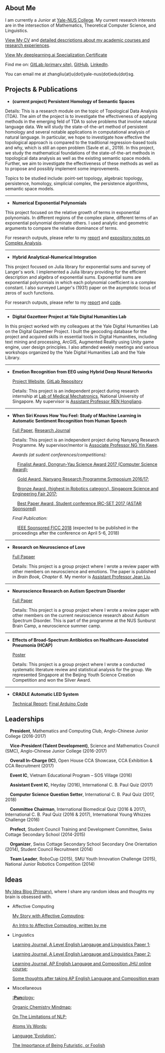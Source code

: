## About Me

I am currently a Junior at [Yale-NUS College](https://www.yale-nus.edu.sg). My current research interests are in the intersection of Mathematics, Theoretical Computer Science, and Linguistics. 

[View My CV](https://github.com/zhangliu6/pdfs/blob/master/Liu%20Zhang%20-%20CV.pdf) and [detailed descriptions about my academic courses and research experiences](https://github.com/zhangliu6/pdfs/blob/master/A%20Complete%20List%20of%20Academic%20and%20Research%20Experiences.pdf). 

[View My deeplearning.ai Specialization Certificate](https://www.coursera.org/account/accomplishments/specialization/3PAXFXZG7WAZ)

Find me on: [GitLab (primary site)](https://gitlab.com/Liu6), [GitHub](https://github.com/zhangliu6), [LinkedIn](https://www.linkedin.com/in/liu-zhang-384a85132/).

You can email me at zhangliu(at)u(dot)yale-nus(dot)edu(dot)sg.

## Projects & Publications

* **(current project) Persistent Homology of Semantic Spaces**

Details: This is a research module on the topic of Topological Data Analysis (TDA). The aim of the project is to investigate the effectiveness of applying methods in the emerging feld of TDA to solve problems that involve natural language data. We will study the state-of-the-art method of persistent homology and several notable applications in computational analysis of natural language. In particular, we hope to investigate how effective the topological approach is compared to the traditional regression-based tools and why, which is still an open problem (Savle et al., 2019). In this project, we study the mathematical foundations of the state-of-the-art methods in topological data analysis as well as the existing semantic space models. Further, we aim to investigate the effectiveness of these methods as well as to propose and possibly implement some improvements.
  
Topics to be studied include: point-set topology, algebraic topology, persistence, homology, simplicial complex, the persistence algorithms, semantic space models.

***
  
* **Numerical Exponential Polynomials**

This project focused on the relative growth of terms in exponential polynomials. In different regions of the complex plane, different terms of an exponential polynomial dominate others. I used analytic and geometric arguments to compare the relative dominance of terms.

For research outputs, please refer to my [report](https://github.com/zhangliu6/pdfs/blob/master/rank-terms-liu.pdf) and [expository notes on Complex Analysis](https://github.com/zhangliu6/pdfs/blob/master/notes-on-complex-analysis-liu.pdf).

***

* **Hybrid Analytical-Numerical Integration**

This project focused on Julia library for exponential sums and survey of Langer's work. I implemented a Julia library providing for the efficient description and algebra of exponential sums. Exponential sums are exponential polynomials in which each polynomial coefficient is a complex constant. I also surveyed Langer's (1931) paper on the asymptotic locus of zeros of such functions.

For research outputs, please refer to my [report](https://www.unifiedtransformlab.com/outputs.html#Zha2019a) and [code](https://www.unifiedtransformlab.com/outputs.html#Zha2019b).

***

* **Digital Gazetteer Project at Yale Digital Humanities Lab**

In this project worked with my colleagues at the Yale Digital Humanities Lab on the Digital Gazetteer Project. I built the geocoding database for the project and acquired skills in essential tools in Digital Humanities, including text mining and processing, ArcGIS, Augmented Reality using Unity game engine, user design principles. I also attended weekly meetings and various workshops organized by the Yale Digital Humanities Lab and the Yale Library.

*** 

* **Emotion Recognition from EEG using Hybrid Deep Neural Networks**

  [Project Website](https://sites.google.com/view/liu-zhang/home), [GitLab Repository](https://gitlab.com/mobarakol.islam/Zhang_Liu.git)

  Details: This project is an independent project during research internship at [Lab of Medical Mechatronics](http://bioeng.nus.edu.sg/mm/), National University of Singapore. My supervisor is [Assistant Professor REN Hongliang](http://www.bioeng.nus.edu.sg/people/PI/REN/).

***

* **When Siri Knows How You Feel: Study of Machine Learning in Automatic Sentiment Recognition from Human Speech**

  [Full Paper](https://github.com/zhangliu6/pdfs/blob/master/FICC%202018_Camera%20Ready%20Version_FINAL.pdf), [Research Journal](https://github.com/zhangliu6/pdfs/blob/master/Research%20Journal.pdf)

  Details: This project is an independent project during Nanyang Research Programme. My supervisor/mentor is [Associate Professor NG Yin Kwee](http://research.ntu.edu.sg/expertise/academicprofile/Pages/StaffProfile.aspx?ST_EMAILID=MYKNG).

  *Awards (at sudent conferences/competitions):*
  
   &nbsp;&nbsp;&nbsp;&nbsp;[Finalist Award, Dongrun-Yau Science Award 2017 (Computer Science Award)](http://www.yau-awards.science/?page_id=3630#pll_switcher);
      
   &nbsp;&nbsp;&nbsp;&nbsp;[Gold Award, Nanyang Research Programme Symposium 2016/17](http://www.ntu.edu.sg/TalentOutreach/NRP/Pages/index.aspx); 
      
   &nbsp;&nbsp;&nbsp;&nbsp;[Bronze Award, (highest in Robotics category), Singapore Science and Engineering Fair 2017](http://www.science.edu.sg/events/Pages/SSEFAwardWinners2017.aspx);
    
   &nbsp;&nbsp;&nbsp;&nbsp;[Best Paper Award, Student conference IRC-SET 2017 (ASTAR Sponsored)](http://ircset.org/main/conference-2017/)

  *Final Publication:*

   &nbsp;&nbsp;&nbsp;&nbsp;[IEEE Sponsored FICC 2018](http://saiconference.com/FICC2018/Agenda) (expected to be published in the proceedings after the conference on April 5-6, 2018)

***

* **Research on Neuroscience of Love**

    [Full Papaer](https://github.com/zhangliu6/pdfs/blob/master/Neuroscience%20of%20Love_ACJC_Finalised.pdf)

    Details: This project is a group project where I wrote a review paper with other members on neuroscience and emotions. The paper is published in *Brain Book, Chapter 6*. My mentor is [Assistant Professor Jean Liu](https://www.yale-nus.edu.sg/about/faculty/jean-liu/).

***

* **Neuroscience Research on Autism Spectrum Disorder**

    [Full Paper](https://github.com/zhangliu6/pdfs/blob/master/Autism%20Spectrum%20Disorder_ACJC_STEP-NUS%20Sunburnst%20Camp%202017.pdf)

    Details: This project is a group project where I wrote a review paper with other members on the current neuroscience research about Autism Spectrum Disorder. This is part of the programme at the NUS Sunburst Brain Camp, a neuroscience summer camp. 

***

* **Effects of Broad-Spectrum Antibiotics on Healthcare-Associated Pneumonia (HCAP)**

    [Poster](https://github.com/zhangliu6/pdfs/blob/master/Pneumonia%20poster%20FINAL.pdf)

    Details: This project is a group project where I wrote a conducted systematic literature review and statistical analysis for the group. We represented Singapore at the Beijing Youth Science Creation Competition and won the Silver Award.

***


* **CRADLE Automatic LED System**

    [Technical Report](https://github.com/zhangliu6/pdfs/blob/master/Technical%20Report.pdf); [Final Arduino Code](https://github.com/zhangliu6/pdfs/blob/master/Final%20Arduino%20Code.pdf)



## Leaderships

  &nbsp;&nbsp;&nbsp;&nbsp;**President**, Mathematics and Computing Club, Anglo-Chinese Junior College (2016-2017)

  &nbsp;&nbsp;&nbsp;&nbsp;**Vice-President (Talent Development)**, Science and Mathematics Council (SMC), Anglo-Chinese Junior
College (2016-2017)

  &nbsp;&nbsp;&nbsp;&nbsp;**Overall In-Charge (IC)**, Open House CCA Showcase, CCA Exhibition & CCA Recruitment (2017)

  &nbsp;&nbsp;&nbsp;&nbsp;**Event IC**, Vietnam Educational Program – SOS Village (2016)

  &nbsp;&nbsp;&nbsp;&nbsp;**Assistant Event IC**, Heyday (2016), International C. B. Paul Quiz (2017)

  &nbsp;&nbsp;&nbsp;&nbsp;**Computer Science Question Setter**, International C. B. Paul Quiz (2017, 2018)

  &nbsp;&nbsp;&nbsp;&nbsp;**Committee Chairman**, International Biomedical Quiz (2016 & 2017), International C. B. Paul Quiz
(2016 & 2017), International Young Whizzes Challenge (2016)

  &nbsp;&nbsp;&nbsp;&nbsp;**Prefect**, Student Council Training and Development Committee, Swiss Cottage Secondary School
(2014-2015)

  &nbsp;&nbsp;&nbsp;&nbsp;**Organizer**, Swiss Cottage Secondary School Secondary One Orientation (2014), Student Council Recruitment (2014)
  
  &nbsp;&nbsp;&nbsp;&nbsp;**Team Leader**, RoboCup (2015), SMU Youth Innovation Challenge (2015), National Junior Robotics
Competition (2014)

## Ideas

[My Idea Blog (Primary)](shanti.silvrback.com), where I share any random ideas and thoughts my brain is obsessed with.

* Affective Computing 

    [My Story with Affective Computing](https://github.com/zhangliu6/pdfs/blob/master/My%20Aspiration_Affective%20Computing.pdf); 
    
    [An Intro to Affective Computing, written by me](https://github.com/zhangliu6/pdfs/blob/master/Introduction%20to%20Affective%20Computing.pdf)

* Linguistics

    [Learning Journal, A Level English Langauge and Linguistics Paper 1](https://github.com/zhangliu6/pdfs/blob/master/ELL%20P1.pdf);

    [Learning Journal, A Level English Langauge and Linguistics Paper 2](https://github.com/zhangliu6/pdfs/blob/master/ELL%20P2%20Updated.pdf);

    [Learning Journal, AP English Language and Composition JHU online course](https://github.com/zhangliu6/pdfs/blob/master/AP%20ELC.pdf%202.zip);
    
    [Some thoughts after taking AP English Language and Composition exam](https://github.com/zhangliu6/pdfs/blob/master/Final%20Process%20Letter.pdf)

* Miscellaneous

    [**:Pun**ology](https://github.com/zhangliu6/pdfs/blob/master/Punology.pdf);

    [Organic Chemistry Mindmap](https://github.com/zhangliu6/pdfs/blob/master/IMG_9163.jpg);

    [On The Limitations of NLP](https://github.com/zhangliu6/pdfs/blob/master/On_Limitations_of_NLP.md);

    [Atoms Vs Words](https://github.com/zhangliu6/pdfs/blob/master/Atoms_vs_Words.md);

    [Language 'Evolution'](https://github.com/zhangliu6/pdfs/blob/master/Language_'Evolution'.md);

   [The Importance of Being Futuristic, or Foolish](https://github.com/zhangliu6/pdfs/blob/master/The_Importance_of_Being_Futuristic_or_Foolish.md)


